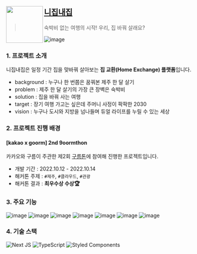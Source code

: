 ## <img align="left" src="https://user-images.githubusercontent.com/58380158/195978418-e86a5c51-afa6-4aac-acb4-8a2bae2b2922.png" width="100px" /> [니집내집](https://nizipnaezip.vercel.app/)
> 숙박비 없는 여행의 시작! 우리, 집 바꿔 살래요?

![image](https://user-images.githubusercontent.com/58380158/195978056-c119d203-37c6-421f-ade8-7976039c716a.png)</div>

### 1. 프로젝트 소개
니집내집은 일정 기간 집을 맞바꿔 살아보는 **집 교환(Home Exchange) 플랫폼**입니다.

- background : 누구나 한 번쯤은 꿈꿔본 제주 한 달 살기
- problem : 제주 한 달 살기의 가장 큰 장벽은 숙박비
- solution : 집을 바꿔 사는 여행
- target : 장기 여행 가고는 싶은데 주머니 사정이 팍팍한 2030
- vision : 누구나 도시와 지방을 넘나들며 듀얼 라이프를 누릴 수 있는 세상

### 2. 프로젝트 진행 배경
#### [kakao x goorm] 2nd 9oormthon
카카오와 구름이 주관한 제2회 [구름톤](https://9oormthon.goorm.io/)에 참여해 진행한 프로젝트입니다.
- 개발 기간 : 2022.10.12 - 2022.10.14
- 해커톤 주제 : `#제주`, `#클라우드`, `#관광`
- 해커톤 결과 : **최우수상 수상🏆**

### 3. 주요 기능
![image](https://user-images.githubusercontent.com/58380158/195978845-ddaf267c-c712-429b-b40f-eb69abddadf8.png)
![image](https://user-images.githubusercontent.com/58380158/195978861-8d854912-c87c-426b-9472-3b194ef1277e.png)
![image](https://user-images.githubusercontent.com/58380158/195978879-721e039d-ba61-42e6-be21-162bf6e98f67.png)
![image](https://user-images.githubusercontent.com/58380158/195978900-2d1d6b79-de1e-4a10-ad30-e203d816bc5c.png)
![image](https://user-images.githubusercontent.com/58380158/195978910-b12939a0-fef7-41ae-a079-79db033ac1d2.png)
![image](https://user-images.githubusercontent.com/58380158/195978933-2577bf95-6c0f-4f7c-a3b0-1d89985b73e4.png)
![image](https://user-images.githubusercontent.com/58380158/195978949-2169bd4f-33f5-4923-a73e-74dd42fb162d.png)


### 4. 기술 스택
![Next JS](https://img.shields.io/badge/Next-black?style=for-the-badge&logo=next.js&logoColor=white)
![TypeScript](https://img.shields.io/badge/typescript-%23007ACC.svg?style=for-the-badge&logo=typescript&logoColor=white)
![Styled Components](https://img.shields.io/badge/styled--components-DB7093?style=for-the-badge&logo=styled-components&logoColor=white)
